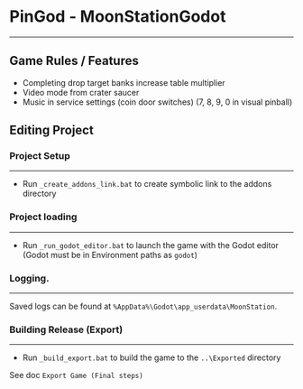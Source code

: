 # PinGod - MoonStationGodot
---

## Game Rules / Features

- Completing drop target banks increase table multiplier
- Video mode from crater saucer
- Music in service settings (coin door switches) (7, 8, 9, 0 in visual pinball)

## Editing Project

### Project Setup
---

- Run `_create_addons_link.bat` to create symbolic link to the addons directory

### Project loading
---

- Run `_run_godot_editor.bat` to launch the game with the Godot editor (Godot must be in Environment paths as `godot`)

### Logging.
---

Saved logs can be found at `%AppData%\Godot\app_userdata\MoonStation`.

### Building Release (Export)
---

- Run `_build_export.bat` to build the game to the `..\Exported` directory

See doc `Export Game (Final steps)`

